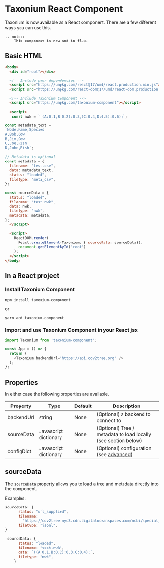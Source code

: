 # Taxonium React Component

Taxonium is now available as a React component. There are a few different ways you can use this.

```{eval-rst}
.. note::
    This component is new and in flux.
```

## Basic HTML

```html
<body>
  <div id="root"></div>

  <!-- Include peer dependencies -->
  <script src="https://unpkg.com/react@17/umd/react.production.min.js"></script>
  <script src="https://unpkg.com/react-dom@17/umd/react-dom.production.min.js"></script>

  <!-- Include Taxonium Component -->
  <script src="https://unpkg.com/taxonium-component"></script>
  
  <script>
   const nwk = `((A:0.1,B:0.2):0.3,(C:0.4,D:0.5):0.6);`;

const metadata_text = 
`Node,Name,Species
A,Bob,Cow
B,Jim,Cow
C,Joe,Fish
D,John,Fish`;

// Metadata is optional
const metadata = { 
  filename: "test.csv",
  data: metadata_text,
  status: "loaded",
  filetype: "meta_csv",
};

const sourceData = {
  status: "loaded",
  filename: "test.nwk",
  data: nwk,
  filetype: "nwk",
  metadata: metadata,
};
  </script>

  <script>
    ReactDOM.render(
      React.createElement(Taxonium, { sourceData: sourceData}),
      document.getElementById('root')
    );
  </script>
</body>
```

## In a React project

### Install Taxonium Component

```
npm install taxonium-component
```

or

```
yarn add taxonium-component
```

### Import and use Taxonium Component in your React jsx

```js
import Taxonium from 'taxonium-component';

const App = () => {
  return (
    <Taxonium backendUrl="https://api.cov2tree.org" />
  );
};
```

## Properties

In either case the following properties are available.

| Property   | Type                  | Default | Description                                                    |
| ---------- | --------------------- | ------- | -------------------------------------------------------------- |
| backendUrl | string                | None    | (Optional) a backend to connect to                             |
| sourceData | Javascript dictionary | None    | (Optional) Tree / metadata to load locally (see section below) |
| configDict | Javascript dictionary | None    | (Optional) configuration (see [advanced](./advanced.md))                                       |

## sourceData

The `sourceData` property allows you to load a tree and metadata directly into the component.

Examples:

```js
sourceData: {
      status: "url_supplied",
      filename:
        "https://cov2tree.nyc3.cdn.digitaloceanspaces.com/ncbi/special_filtered.jsonl.gz",
      filetype: "jsonl",
}
```
```js
 sourceData: {
      status: "loaded",
      filename: "test.nwk",
      data: `((A:0.1,B:0.2):0.3,C:0.4);`,
      filetype: "nwk",
    }
```
